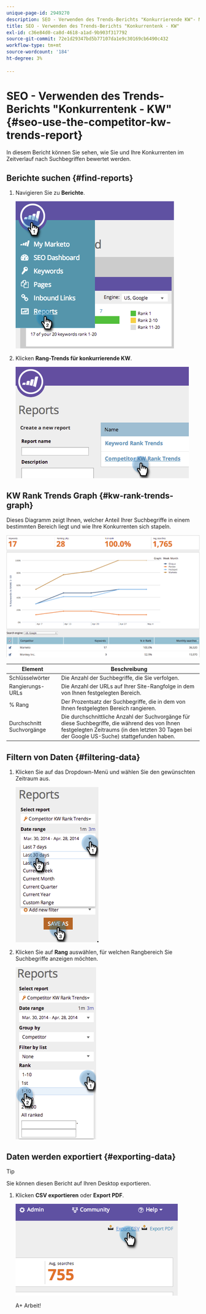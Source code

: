 ```yaml
---
unique-page-id: 2949270
description: SEO - Verwenden des Trends-Berichts "Konkurrierende KW"- Marketo Docs - Produktdokumentation
title: SEO - Verwenden des Trends-Berichts "Konkurrentenk - KW"
exl-id: c36e84d0-ca8d-4618-a1ad-9b903f317792
source-git-commit: 72e1d29347bd5b77107da1e9c30169cb6490c432
workflow-type: tm+mt
source-wordcount: '184'
ht-degree: 3%

---
```


# SEO - Verwenden des Trends-Berichts &quot;Konkurrentenk - KW&quot; {#seo-use-the-competitor-kw-trends-report}

In diesem Bericht können Sie sehen, wie Sie und Ihre Konkurrenten im Zeitverlauf nach Suchbegriffen bewertet werden.

## Berichte suchen {#find-reports}

1. Navigieren Sie zu **Berichte**.

   ![](assets/image2014-9-18-14-3a6-3a18.png)

1. Klicken **Rang-Trends für konkurrierende KW**.

   ![](assets/image2014-9-18-14-3a6-3a37.png)

## KW Rank Trends Graph {#kw-rank-trends-graph}

Dieses Diagramm zeigt Ihnen, welcher Anteil Ihrer Suchbegriffe in einem bestimmten Bereich liegt und wie Ihre Konkurrenten sich stapeln.

![](assets/image2014-9-18-14-3a7-3a1.png)

| Element | Beschreibung |
|---|---|
| Schlüsselwörter | Die Anzahl der Suchbegriffe, die Sie verfolgen. |
| Rangierungs-URLs | Die Anzahl der URLs auf Ihrer Site-Rangfolge in dem von Ihnen festgelegten Bereich. |
| % Rang | Der Prozentsatz der Suchbegriffe, die in dem von Ihnen festgelegten Bereich rangieren. |
| Durchschnitt Suchvorgänge | Die durchschnittliche Anzahl der Suchvorgänge für diese Suchbegriffe, die während des von Ihnen festgelegten Zeitraums (in den letzten 30 Tagen bei der Google US-Suche) stattgefunden haben. |

## Filtern von Daten {#filtering-data}

1. Klicken Sie auf das Dropdown-Menü und wählen Sie den gewünschten Zeitraum aus.

   ![](assets/image2014-9-18-14-3a7-3a17.png)

1. Klicken Sie auf **Rang** auswählen, für welchen Rangbereich Sie Suchbegriffe anzeigen möchten.

   ![](assets/image2014-9-18-14-3a8-3a26.png)

## Daten werden exportiert  {#exporting-data}

>[!TIP]
>
>Sie können diesen Bericht auf Ihren Desktop exportieren.

1. Klicken **CSV exportieren** oder **Export PDF**.

   ![](assets/image2014-9-18-14-3a9-3a49.png)

   A+ Arbeit!
